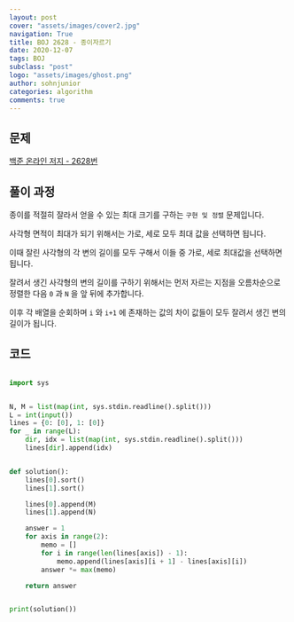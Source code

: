 ```yaml
---
layout: post
cover: "assets/images/cover2.jpg"
navigation: True
title: BOJ 2628 - 종이자르기
date: 2020-12-07
tags: BOJ
subclass: "post"
logo: "assets/images/ghost.png"
author: sohnjunior
categories: algorithm
comments: true
---
```


## 문제

[백준 온라인 저지 - 2628번](https://www.acmicpc.net/problem/2628)

## 풀이 과정

종이를 적절히 잘라서 얻을 수 있는 최대 크기를 구하는 `구현 및 정렬` 문제입니다.

사각형 면적이 최대가 되기 위해서는 가로, 세로 모두 최대 값을 선택하면 됩니다.

이때 잘린 사각형의 각 변의 길이를 모두 구해서 이들 중 가로, 세로 최대값을 선택하면 됩니다.

잘려서 생긴 사각형의 변의 길이를 구하기 위해서는 먼저 자르는 지점을 오름차순으로 정렬한 다음 `0` 과 `N` 을 앞 뒤에 추가합니다.

이후 각 배열을 순회하며 `i` 와 `i+1` 에 존재하는 값의 차이 값들이 모두 잘려서 생긴 변의 길이가 됩니다.

## 코드

```python

import sys


N, M = list(map(int, sys.stdin.readline().split()))
L = int(input())
lines = {0: [0], 1: [0]}
for _ in range(L):
    dir, idx = list(map(int, sys.stdin.readline().split()))
    lines[dir].append(idx)


def solution():
    lines[0].sort()
    lines[1].sort()

    lines[0].append(M)
    lines[1].append(N)

    answer = 1
    for axis in range(2):
        memo = []
        for i in range(len(lines[axis]) - 1):
            memo.append(lines[axis][i + 1] - lines[axis][i])
        answer *= max(memo)

    return answer


print(solution())


```
